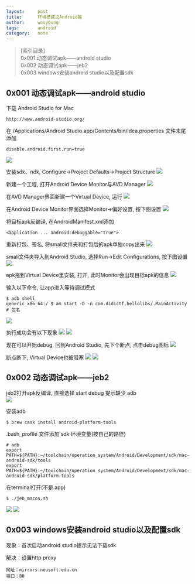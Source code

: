 ```yaml
---
layout:		post
title:		环境搭建之Android篇
author:		wooy0ung
tags:		android
category:  	note
---
```



>[索引目录]  
>0x001 动态调试apk——android studio  
>0x002 动态调试apk——jeb2  
>0x003 windows安装android studio以及配置sdk  
<!-- more -->


## 0x001 动态调试apk——android studio

下载 Android Studio for Mac
```
http://www.android-studio.org/
```

在 /Applications/Android Studio.app/Contents/bin/idea.properties 文件末尾添加
```
disable.android.first.run=true
```
![](/assets/img/note/2018-02-21-ubuntu-environment/0x001-001.png)

安装sdk、ndk, Configure->Project Defaults->Project Structure
![](/assets/img/note/2018-02-21-ubuntu-environment/0x001-002.png)

新建一个工程, 打开Android Device Monitor与AVD Manager
![](/assets/img/note/2018-02-21-ubuntu-environment/0x001-003.png)

在AVD Manager界面新建一个Virtual Device, 运行
![](/assets/img/note/2018-02-21-ubuntu-environment/0x001-004.png)

在Android Device Monitor界面选择Monitor->偏好设置, 按下图设置
![](/assets/img/note/2018-02-21-ubuntu-environment/0x001-005.png)

将目标apk反编译, 在AndroidManifest.xml添加
```
<application ... android:debuggable="true">
```

重新打包、签名, 将smali文件夹和打包后的apk单独copy出来
![](/assets/img/note/2018-02-21-ubuntu-environment/0x001-006.png)

smali文件夹导入到Android Studio, 选择Run->Edit Configurations, 按下图设置
![](/assets/img/note/2018-02-21-ubuntu-environment/0x001-007.png)

apk拖到Virtual Device里安装, 打开, 此时Monitor会出现目标apk的信息
![](/assets/img/note/2018-02-21-ubuntu-environment/0x001-008.png)

输入以下命令, 让app进入等待调试模式
```
$ adb shell
generic_x86_64:/ $ am start -D -n com.didictf.hellolibs/.MainActivity	# 包名
```
![](/assets/img/note/2018-02-21-ubuntu-environment/0x001-009.png)

执行成功会有以下现象
![](/assets/img/note/2018-02-21-ubuntu-environment/0x001-010.png)
![](/assets/img/note/2018-02-21-ubuntu-environment/0x001-011.png)

现在可以开始debug, 回到Android Studio, 先下个断点, 点击debug图标
![](/assets/img/note/2018-02-21-ubuntu-environment/0x001-012.png)

断点断下, Virtual Device也被阻塞
![](/assets/img/note/2018-02-21-ubuntu-environment/0x001-013.png)
![](/assets/img/note/2018-02-21-ubuntu-environment/0x001-014.png)


## 0x002 动态调试apk——jeb2

jeb2打开apk反编译, 直接选择 start debug 提示缺少 adb  
![](/assets/img/note/2018-02-21-ubuntu-environment/0x002-001.png)

安装adb
```
$ brew cask install android-platform-tools
```

.bash_profile 文件添加 sdk 环境变量(按自己的路径)
```
# adb
export PATH=${PATH}:~/toolchain/operation_system/Android/Development/sdk/mac-android-sdk/tools
export PATH=${PATH}:~/toolchain/operation_system/Android/Development/sdk/mac-android-sdk/platform-tools
```

在terminal打开(不是.app)
```
$ ./jeb_macos.sh
```

![](/assets/img/note/2018-02-21-ubuntu-environment/0x002-002.png)
![](/assets/img/note/2018-02-21-ubuntu-environment/0x002-003.png)


## 0x003 windows安装android studio以及配置sdk

现象：首次启动android studio提示无法下载sdk

解决：设置http proxy
```
网址：mirrors.neusoft.edu.cn
端口：80
```